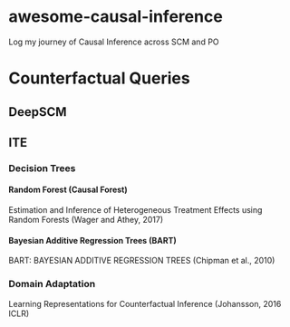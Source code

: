 # awesome-causal-inference
Log my journey of Causal Inference across SCM and PO


# Counterfactual Queries

## DeepSCM


## ITE

### Decision Trees

#### Random Forest (Causal Forest)
Estimation and Inference of Heterogeneous Treatment
Effects using Random Forests (Wager and Athey, 2017)

#### Bayesian Additive Regression Trees (BART)
BART: BAYESIAN ADDITIVE REGRESSION TREES (Chipman et al., 2010)

### Domain Adaptation

Learning Representations for Counterfactual Inference (Johansson, 2016 ICLR)